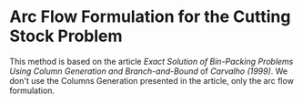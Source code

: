 # Arc Flow Formulation for the Cutting Stock Problem

This method is based on the article *Exact Solution of Bin-Packing Problems Using Column Generation and Branch-and-Bound* of *Carvalho (1999)*. We don't use the Columns Generation presented in the article, only the arc flow formulation.
